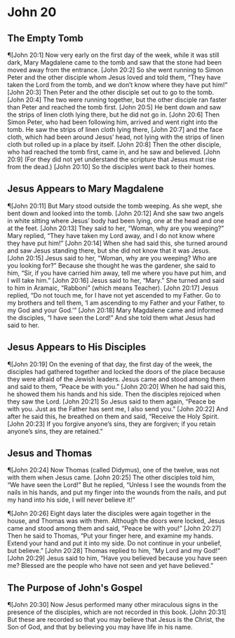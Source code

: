 # John 20

## The Empty Tomb
¶[John 20:1] Now very early on the first day of the week, while it was still dark, Mary Magdalene came to the tomb and saw that the stone had been moved away from the entrance.
[John 20:2] So she went running to Simon Peter and the other disciple whom Jesus loved and told them, “They have taken the Lord from the tomb, and we don’t know where they have put him!”
[John 20:3] Then Peter and the other disciple set out to go to the tomb.
[John 20:4] The two were running together, but the other disciple ran faster than Peter and reached the tomb first.
[John 20:5] He bent down and saw the strips of linen cloth lying there, but he did not go in.
[John 20:6] Then Simon Peter, who had been following him, arrived and went right into the tomb. He saw the strips of linen cloth lying there,
[John 20:7] and the face cloth, which had been around Jesus’ head, not lying with the strips of linen cloth but rolled up in a place by itself.
[John 20:8] Then the other disciple, who had reached the tomb first, came in, and he saw and believed.
[John 20:9] (For they did not yet understand the scripture that Jesus must rise from the dead.)
[John 20:10] So the disciples went back to their homes.

## Jesus Appears to Mary Magdalene
¶[John 20:11] But Mary stood outside the tomb weeping. As she wept, she bent down and looked into the tomb.
[John 20:12] And she saw two angels in white sitting where Jesus’ body had been lying, one at the head and one at the feet.
[John 20:13] They said to her, “Woman, why are you weeping?” Mary replied, “They have taken my Lord away, and I do not know where they have put him!”
[John 20:14] When she had said this, she turned around and saw Jesus standing there, but she did not know that it was Jesus.
[John 20:15] Jesus said to her, “Woman, why are you weeping? Who are you looking for?” Because she thought he was the gardener, she said to him, “Sir, if you have carried him away, tell me where you have put him, and I will take him.”
[John 20:16] Jesus said to her, “Mary.” She turned and said to him in Aramaic, “Rabboni” (which means Teacher).
[John 20:17] Jesus replied, “Do not touch me, for I have not yet ascended to my Father. Go to my brothers and tell them, ‘I am ascending to my Father and your Father, to my God and your God.’”
[John 20:18] Mary Magdalene came and informed the disciples, “I have seen the Lord!” And she told them what Jesus had said to her.

## Jesus Appears to His Disciples
¶[John 20:19] On the evening of that day, the first day of the week, the disciples had gathered together and locked the doors of the place because they were afraid of the Jewish leaders. Jesus came and stood among them and said to them, “Peace be with you.”
[John 20:20] When he had said this, he showed them his hands and his side. Then the disciples rejoiced when they saw the Lord.
[John 20:21] So Jesus said to them again, “Peace be with you. Just as the Father has sent me, I also send you.”
[John 20:22] And after he said this, he breathed on them and said, “Receive the Holy Spirit.
[John 20:23] If you forgive anyone’s sins, they are forgiven; if you retain anyone’s sins, they are retained.”

## Jesus and Thomas
¶[John 20:24] Now Thomas (called Didymus), one of the twelve, was not with them when Jesus came.
[John 20:25] The other disciples told him, “We have seen the Lord!” But he replied, “Unless I see the wounds from the nails in his hands, and put my finger into the wounds from the nails, and put my hand into his side, I will never believe it!”

¶[John 20:26] Eight days later the disciples were again together in the house, and Thomas was with them. Although the doors were locked, Jesus came and stood among them and said, “Peace be with you!”
[John 20:27] Then he said to Thomas, “Put your finger here, and examine my hands. Extend your hand and put it into my side. Do not continue in your unbelief, but believe.”
[John 20:28] Thomas replied to him, “My Lord and my God!”
[John 20:29] Jesus said to him, “Have you believed because you have seen me? Blessed are the people who have not seen and yet have believed.”

## The Purpose of John's Gospel
¶[John 20:30] Now Jesus performed many other miraculous signs in the presence of the disciples, which are not recorded in this book.
[John 20:31] But these are recorded so that you may believe that Jesus is the Christ, the Son of God, and that by believing you may have life in his name.
